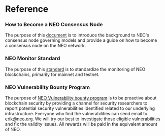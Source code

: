 # Reference

### How to Become a NEO Consensus Node

The purpose of this [document](How%To%Become%A%Consensus%Nodev1.2.md) is to introduce the background to NEO's consensus node governing models and provide a guide on how to become a consensus node on the NEO network. 

### NEO Monitor Standard

The purpose of this [standard](NEOMonitorReference_v1.3.md) is to standardize the monitoring of NEO blockchains, primarily for mainnet and testnet. 

### NEO Vulnerability Bounty Program
The purpose of [NEO Vulnerability bounty program](NEO-Vulnerability-Bounty-Program.md) is to be proactive about blockchain security by providing a channel for security researchers to report potential security vulnerabilities identified related to our underlying infrastructure. Everyone who find the vulnerabilities can send email to erik@neo.org. We will try our best to investigate those eligible vulnerabilities and fix the validity issues. All rewards will be paid in the equivalent amount of NEO.
